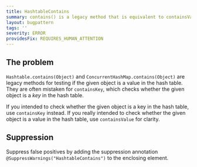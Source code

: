 ```yaml
---
title: HashtableContains
summary: contains() is a legacy method that is equivalent to containsValue()
layout: bugpattern
tags: ''
severity: ERROR
providesFix: REQUIRES_HUMAN_ATTENTION
---
```


<!--
*** AUTO-GENERATED, DO NOT MODIFY ***
To make changes, edit the @BugPattern annotation or the explanation in docs/bugpattern.
-->

## The problem
`Hashtable.contains(Object)` and `ConcurrentHashMap.contains(Object)` are legacy
methods for testing if the given object is a value in the hash table. They are
often mistaken for `containsKey`, which checks whether the given object is a
*key* in the hash table.

If you intended to check whether the given object is a key in the hash table,
use `containsKey` instead. If you really intended to check whether the given
object is a value in the hash table, use `containsValue` for clarity.

## Suppression
Suppress false positives by adding the suppression annotation `@SuppressWarnings("HashtableContains")` to the enclosing element.
